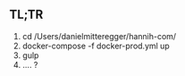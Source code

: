 ## TL;TR
1. cd /Users/danielmitteregger/hannih-com/
2. docker-compose -f docker-prod.yml up
3. gulp
4. .... ?
